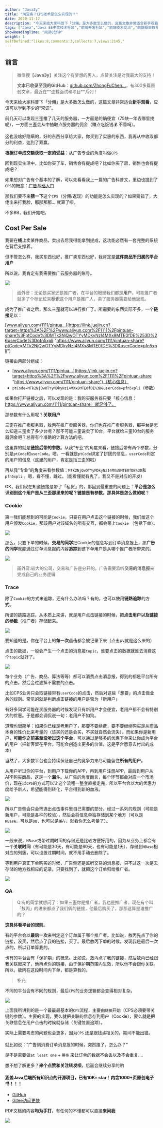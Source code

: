 ```yaml
---
author: "Java3y"
title: "淘宝客？CPS技术是怎么实现的？"
date: 2020-11-17
description: "今天来给大家科普下「分佣」是大多数怎么做的，这篇文章非常适合新手观看，应该可以学到不少的“常识”。 前几天可以发现三歪推了几天的服务器，一方面是的确便宜（75块一年去哪里找呢），一方面三歪会从中抽取点服务器的佣金（赚点吃饭钱💰 不香吗）。 这也没啥好隐瞒的，好的东西分享给大家…"
tags: ["Java","Java EE中文技术社区","前端开发社区","前端技术交流","前端框架教程","JavaScript 学习资源","CSS 技巧与最佳实践","HTML5 最新动态","前端工程师职业发展","开源前端项目","前端技术趋势"]
ShowReadingTime: "阅读8分钟"
weight: 1
selfDefined:"likes:8,comments:3,collects:7,views:2145,"
---
```

前言
--

> 微信搜【**Java3y**】关注这个有梦想的男人，点赞关注是对我最大的支持！
> 
> **文本已收录至我的GitHub**：[github.com/ZhongFuChen…](https://link.juejin.cn?target=https%3A%2F%2Fgithub.com%2FZhongFuCheng3y%2F3y "https://github.com/ZhongFuCheng3y/3y")，有300多篇原创文章，最近在**连载面试和项目**系列！

今天来给大家科普下「分佣」是大多数怎么做的，这篇文章非常适合**新手观看**，应该可以学到不少的“常识”。

前几天可以发现三歪推了几天的服务器，一方面是的确便宜（75块一年去哪里找呢），一方面三歪会从中抽取点服务器的佣金（赚点吃饭钱💰 不香吗）。

这也没啥好隐瞒的，好的东西分享给大家，你买到了实惠的东西，我再从中收取部分的利益，达到了双赢。

**根据订单成交额获取一定的受益**：从广告专业的角度叫做`CPS`

回到现实生活中，比如你买了车，销售会有提成吧？比如你买了房，销售也会有提成吧？

如果想对广告有个基本的了解，可以先看看我上一篇的广告科普文，里边也提到了`CPS`的概念：[广告基础入门](https://link.juejin.cn?target=https%3A%2F%2Fmp.weixin.qq.com%2Fs%3F__biz%3DMzI4Njg5MDA5NA%3D%3D%26mid%3D2247493170%26idx%3D1%26sn%3D3b6c1f663673a69bf7f9e32b49fb9bb4%26chksm%3Debd4a733dca32e25f357bb6646438a79b0c704b0b169557c0ef53f9646b813fd0ec60648138b%26token%3D1427971912%26lang%3Dzh_CN%23rd "https://mp.weixin.qq.com/s?__biz=MzI4Njg5MDA5NA==&mid=2247493170&idx=1&sn=3b6c1f663673a69bf7f9e32b49fb9bb4&chksm=ebd4a733dca32e25f357bb6646438a79b0c704b0b169557c0ef53f9646b813fd0ec60648138b&token=1427971912&lang=zh_CN#rd")

那我们要不来**猜一下**这个`CPS`（分佣/返现）的功能是怎么实现的？如果猜错了，大佬出来打我脸，那那那那....就算了呗。

不多BB，我们开始吧。

Cost Per Sale
-------------

我要在**线上**卖某件商品，卖出去后我得能拿到提成，这功能必然有一套完整的系统在背后支撑着。

但不管怎么样，我买东西也好，推广卖东西也好，我肯定是**这件商品所归属的平台用户**

所以说，我肯定有我需要推广云服务器的账号。

![](/images/jueJin/a33543a84eec4eb.png)

> 画外音：无论是买家还是推广者，在平台的眼里我们都是**用户**。可能推广者就多了个标记位来**标识**这个用户是推广人，卖了服务器需要给他返现。

成为了推广者之后，那么三歪就可以进行推广了。所需要的东西实际不多，一个**链接**足以：

[www.aliyun.com/1111/pintua…](https://link.juejin.cn?target=https%3A%2F%2Fwww.aliyun.com%2F1111%2Fpintuan-share%3FptCode%3DMTk2NjQwOTYyMDkyNzI4MXx8MTE0fDE%253D%26userCode%3Dpfn5xpli "https://www.aliyun.com/1111/pintuan-share?ptCode=MTk2NjQwOTYyMDkyNzI4MXx8MTE0fDE%3D&userCode=pfn5xpli")

链接由两部分组成：

*   [www.aliyun.com/1111/pintua…](https://link.juejin.cn?target=https%3A%2F%2Fwww.aliyun.com%2F1111%2Fpintuan-share "https://www.aliyun.com/1111/pintuan-share")（核心信息）
*   `ptCode=MTk2NjQwOTYyMDkyNzI4MXx8MTE0fDE%3D&userCode=pfn5xpli`（参数）

如果你打开链接之后，可以发现的是：我购买服务器只要「核心信息：https://www.aliyun.com/1111/pintuan-share」就足够了。

那参数有什么用呢？**关联用户**

三歪在推广卖服务器，敖丙在推广卖服务器，你们也在推广卖服务器，那平台是怎么知道三歪卖了多少台呢？那不可能三歪说卖了10台，平台就给三歪10台的服务器佣金吧？总得有个准确的计算方法的吧。

这里靠的就是**链接后带的参数**。从我“专业”的角度来看，链接后带有两个参数，分别是`ptCode`和`userCode`。嗯，一看就是`ptCode`绑定了拼团的信息，`userCode`判定的用户的信息（这里的用户，肯定是指三歪的啦）

再从我“专业”的角度来看参数值：`MTk2NjQwOTYyMDkyNzI4MXx8MTE0fDE%3D`和`pfn5xpli` 。嗯，看不懂，跳过。（能看懂就有鬼了，我又不是对应的开发）

OK，我们现在知道链接是带了「私货」的，那回到最重要的问题上：**平台是怎么识别到这个用户是从三歪那里来的呢？链接是有参数，那具体是怎么做的呢**？

### Cookie

第一我们能想到的可能是`Cookie`，只要在用户点击这个链接的时候，我们给这个用户颁发`Cookie`，那该用户对该域名的所有交互，都会带上`Cookie` （包括下单）。

![](/images/jueJin/e94326514334408.png)

那么，只要下单的时候，**交易的同学**把Cookie的信息写到订单消息报上，那**广告的同学**就能通过订单消息报的内容**追踪**到该下单用户是从哪个推广者所带来的。

![](/images/jueJin/5b23e9bd0551451.png)

> 画外音:较大的公司，交易和广告是分开的。广告需要监听**交易的消息报**来完成自己的业务逻辑

### Trace

除了`Cookie`的方式来追踪，还有什么办法吗？有的，也可以使用**链路追踪**的方式。

所谓的链路追踪，从本质上来讲，就是用户点击链接的时候，把**点击用户以及链接的参数**（推广者）存储起来。

![](/images/jueJin/583aff0a2c9a4cf.png)

要知道的是，你在平台上的**每一次点击**都会被记录下来（点击pv就是这么来的）

点击的数据，一般会产生一个点击的消息报`topic`，谁要点击的数据就谁去消费这个`topic`就好了。

![](/images/jueJin/c7fca95070dd403.png)

每个业务（广告、商品、算法等等）都可以消费点击消息报，得到的都是平台所有的点击，然后会过滤掉不需要的点击。

比如CPS业务只会取链接带有`userCode`的点击，然后对这些「想要」的点击做业务的规则。常见的就是判断点击链接的用户是否为「新用户」

有好多同学可能在买服务器的时候发现只有新用户才会便宜，老用户都不会有特别大的优惠。于是都会调侃说一句：老用户不如狗。

道理也很简单：如果你已经是老用户了，那要不要续费，要不要继续购买是从商品本身的性价比来考量的（该买的还是会买，不买就自然会流失）。而如果你是新用户，**可能你之前甚至没听过这个平台**，可以通过足够多的优惠下单来让你成为平台的用户（把新客留在平台，可能会创造出更多的价值，这是平台愿意去付出的成本）

当然了，大多数平台也会持续保证自己的竞争力来尽可能留住**所有的用户**。

从用户听过你的平台，到用户下载你的APP，再到用户注册APP，最后到用户从APP购买商品，这是一个**漏斗**。从广告的角度而言，每个环节都会对应一个市场价，现在以`CPS`的方式可以让这个流程一整套直接走完，所以平台会以大的优惠力度给予新人，希望能得到转化，平台得到新的血液。

![](/images/jueJin/83b972cf1cde465.png)

所以广告侧会只会筛选出点击事件里自己需要的部分，经过一系列的规则（可能是新用户，可能是各种的校验），然后会将信息单独存储到某个地方（可以是`HBase`，可以是`DB`，也可以是`缓存`，就看你怎么考量了）。

![](/images/jueJin/52d34548081c4df.png)

一般来说，`HBase`或带过期时间的存储还是比较方便好用的，因为从业务上都会有一个**关联时间**（有可能是30天，有可能是60天，也有可能是1天），存储到`HBase`相对应的列簇，可以设置过期时间，就不用手动去删除了。

等到用户真正下单购买的时候，广告侧还是监听交易的消息报，只不过这一次是去存储的地方找相应的记录，只要找到了，就把这个订单归给推广者。

![](/images/jueJin/2c53f2fd2338451.png)

### QA

> Q:有的同学就想问了：如果三歪你是推广者，我也是推广者，现在有个叫「敖丙」的进来都点了我们俩的链接，他最后购买了，那那这算是谁推广的？

**这具体看平台的规则**。

有的平台会以**最后一次**来判定这个订单属于哪个推广者。比如说，敖丙先点了你的链接，没买，然后点了我的链接，买了。最后敖丙下单的时候，发现我是最后一次点的，所以订单算我的。

也有的平台会有「保护期」的概念。比如说，敖丙点了我的链接，然后敖丙已经跟我关联起来了，他再点你的链接，由于保护期范围内生效，所以他不会跟你关联。所以，敖丙在这段时间内下单，都是算我的。

> 补充

不同的平台会有不同的规则，最后`CPS`的业务逻辑都会变得相对复杂。

![](/images/jueJin/c52236bfa202415.png)

上面我所讲到的是一个最最最基本的`CPS`流程，主要由`链接`开始（CPS必须要带关键的参数）。主要的实现，要么就把关联的信息存到用户（Cookie），要么就是把关联信息在用户点击的时候就存储（关键位置追踪）。

实际上需要考虑的问题也会更多，因为`CPS` 还是跟钱💰相关的，期间不能出错。

就比如说：”广告侧消费订单消息报的时候，突然挂了，怎么办？“

是不是需要做`at least one` + `幂等` 来让订单的数据不会丢以及不会重复....

想不想了解更多？**来个点赞和关注转发呗**，后面会继续分享的哟

#### 涵盖Java后端所有知识点的开源项目，已有10K+ star！内含1000+页原创电子书！！！

*   [GitHub](https://link.juejin.cn?target=https%3A%2F%2Fgithub.com%2FZhongFuCheng3y%2F3y "https://github.com/ZhongFuCheng3y/3y")
*   [Gitee访问更快](https://link.juejin.cn?target=https%3A%2F%2Fgitee.com%2Fzhongfucheng%2FJava3y "https://gitee.com/zhongfucheng/Java3y")

PDF文档的内容**均为手打**，有任何的不懂都可以直接**来问我**

![](/images/jueJin/527ebf04b2da415.png)